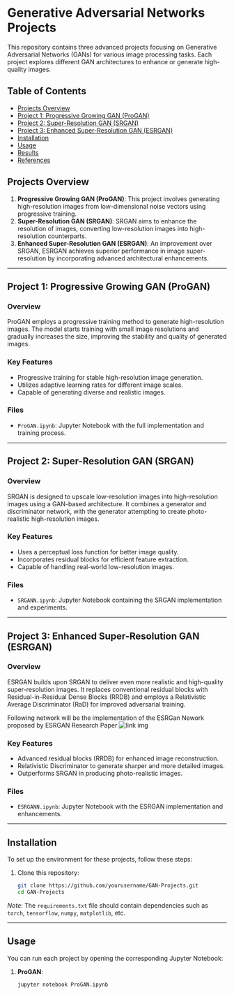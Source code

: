 # Generative Adversarial Networks Projects

This repository contains three advanced projects focusing on Generative Adversarial Networks (GANs) for various image processing tasks. Each project explores different GAN architectures to enhance or generate high-quality images. 

## Table of Contents

- [Projects Overview](#projects-overview)
- [Project 1: Progressive Growing GAN (ProGAN)](#project-1-progressive-growing-gan-progan)
- [Project 2: Super-Resolution GAN (SRGAN)](#project-2-super-resolution-gan-srgan)
- [Project 3: Enhanced Super-Resolution GAN (ESRGAN)](#project-3-enhanced-super-resolution-gan-esrgan)
- [Installation](#installation)
- [Usage](#usage)
- [Results](#results)
- [References](#references)

## Projects Overview

1. **Progressive Growing GAN (ProGAN)**: This project involves generating high-resolution images from low-dimensional noise vectors using progressive training.
2. **Super-Resolution GAN (SRGAN)**: SRGAN aims to enhance the resolution of images, converting low-resolution images into high-resolution counterparts.
3. **Enhanced Super-Resolution GAN (ESRGAN)**: An improvement over SRGAN, ESRGAN achieves superior performance in image super-resolution by incorporating advanced architectural enhancements.

---

## Project 1: Progressive Growing GAN (ProGAN)

### Overview
ProGAN employs a progressive training method to generate high-resolution images. The model starts training with small image resolutions and gradually increases the size, improving the stability and quality of generated images.

### Key Features
- Progressive training for stable high-resolution image generation.
- Utilizes adaptive learning rates for different image scales.
- Capable of generating diverse and realistic images.

### Files
- `ProGAN.ipynb`: Jupyter Notebook with the full implementation and training process.
  
---

## Project 2: Super-Resolution GAN (SRGAN)

### Overview
SRGAN is designed to upscale low-resolution images into high-resolution images using a GAN-based architecture. It combines a generator and discriminator network, with the generator attempting to create photo-realistic high-resolution images.

### Key Features
- Uses a perceptual loss function for better image quality.
- Incorporates residual blocks for efficient feature extraction.
- Capable of handling real-world low-resolution images.

### Files
- `SRGANN.ipynb`: Jupyter Notebook containing the SRGAN implementation and experiments.

---

## Project 3: Enhanced Super-Resolution GAN (ESRGAN)

### Overview
ESRGAN builds upon SRGAN to deliver even more realistic and high-quality super-resolution images. It replaces conventional residual blocks with Residual-in-Residual Dense Blocks (RRDB) and employs a Relativistic Average Discriminator (RaD) for improved adversarial training.

Following network will be the implementation of the ESRGan Nework proposed by ESRGAN Research Paper
![link img](https://esrgan.readthedocs.io/en/latest/_images/architecture.png)

### Key Features
- Advanced residual blocks (RRDB) for enhanced image reconstruction.
- Relativistic Discriminator to generate sharper and more detailed images.
- Outperforms SRGAN in producing photo-realistic images.

### Files
- `ESRGANN.ipynb`: Jupyter Notebook with the ESRGAN implementation and enhancements.

---

## Installation

To set up the environment for these projects, follow these steps:

1. Clone this repository:
    ```bash
    git clone https://github.com/yourusername/GAN-Projects.git
    cd GAN-Projects
    ```

*Note*: The `requirements.txt` file should contain dependencies such as `torch`, `tensorflow`, `numpy`, `matplotlib`, etc.

---

## Usage

You can run each project by opening the corresponding Jupyter Notebook:

1. **ProGAN**: 
   ```bash
   jupyter notebook ProGAN.ipynb
